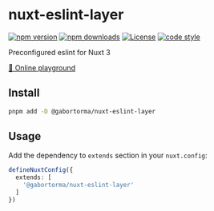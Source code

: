 # nuxt-eslint-layer

[![npm version][npm-version-src]][npm-version-href]
[![npm downloads][npm-downloads-src]][npm-downloads-href]
[![License][license-src]][license-href]
[![code style][code-style-src]][code-style-href]

Preconfigured eslint for Nuxt 3

[🏀 Online playground](https://stackblitz.com/github/gabortorma/nuxt-eslint-layer?file=playground%2Fapp.vue)

## Install

```bash
pnpm add -D @gabortorma/nuxt-eslint-layer
```

## Usage

Add the dependency to `extends` section in your `nuxt.config`:

```ts
defineNuxtConfig({
  extends: [
    '@gabortorma/nuxt-eslint-layer'
  ]
})
```

<!-- Badges -->

[npm-version-src]: https://img.shields.io/npm/v/@gabortorma/nuxt-eslint-layer/latest.svg?style=flat&colorA=18181B&colorB=28CF8D
[npm-version-href]: https://npmjs.com/package/@gabortorma/nuxt-eslint-layer
[npm-downloads-src]: https://img.shields.io/npm/dm/@gabortorma/nuxt-eslint-layer.svg?style=flat&colorA=18181B&colorB=28CF8D
[npm-downloads-href]: https://npmjs.com/package/@gabortorma/nuxt-eslint-layer
[license-src]: https://img.shields.io/npm/l/@gabortorma/nuxt-eslint-layer.svg?style=flat&colorA=18181B&colorB=28CF8D
[license-href]: https://npmjs.com/package/@gabortorma/nuxt-eslint-layer
[code-style-src]: https://antfu.me/badge-code-style.svg
[code-style-href]: https://github.com/gabortorma/antfu-eslint-config
